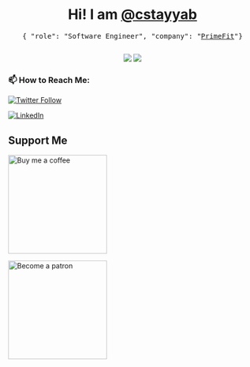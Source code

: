 <h1 align="center">Hi! I am <a target="_blank" href="https://cstayyab.com">@cstayyab</a></h1>
<p align="center"><samp>{ "role": "Software Engineer", "company": "<a target="_blank" href="https://primefit.ae/lifestyle-coaching-app/">PrimeFit</a>"}</samp></p>

<!--
**cstayyab/cstayyab** is a ✨ _special_ ✨ repository because its `README.md` (this file) appears on your GitHub profile.

Here are some ideas to get you started:

- 🔭 I’m currently working on ...
- 🌱 I’m currently learning ...
- 👯 I’m looking to collaborate on ...
- 🤔 I’m looking for help with ...
- 💬 Ask me about ...
- 📫 How to reach me: ...
- 😄 Pronouns: ...
- ⚡ Fun fact: ...
-->

<img src="https://ga-beacon.appspot.com/UA-144002431-2/cstayyab/readme.md?useReferer&pixel" width="0" height="0" />
<p align="center">
  <img src="https://github-readme-stats.vercel.app/api?username=cstayyab&show_icons=true&theme=transparent&count_private=true&include_all_commits=true&hide_title=true&hide_border=true" />
  <img src="https://github-readme-stats.vercel.app/api/top-langs/?username=cstayyab&theme=transparent&langs_count=3&hide_title=true&hide_border=true" />
</p>

### 📫 How to Reach Me:

[![Twitter Follow](https://img.shields.io/twitter/follow/cstayyab?style=social)](https://twitter.com/cstayyab)

[![LinkedIn](https://img.shields.io/badge/-LinkedIn-blue?style=for-the-badge&logo=linkedin&logoColor=white)](https://linkedin.com/in/cstayyab)


<!--
### Active Projects
[![unofficial WhatsApp Client for Linux (WALC)](https://github-readme-stats.vercel.app/api/pin/?username=WAClient&repo=WALC)](https://github.com/cstayyab/WALC)
[![load.CSS (Loading Animations using CSS3 ) ](https://github-readme-stats.vercel.app/api/pin/?username=cstayyab&repo=load.css)](https://github.com/cstayyab/load.css)
[![Node.JS Wrapper for CleanURI URL Shortner API](https://github-readme-stats.vercel.app/api/pin/?username=cstayyab&repo=node-cleanuri)](https://github.com/cstayyab/node-cleanuri)
-->


## Support Me

[<img alt="Buy me a coffee" src="https://user-images.githubusercontent.com/29598866/127929099-a5657e9c-dec8-431c-a850-a5f5e4dc3b58.png" width="200px">](https://buymeacoffee.com/cstayyab)

[<img alt="Become a patron" src="https://user-images.githubusercontent.com/29598866/117558212-bef04d80-b094-11eb-98b1-48e2d6cb7bfb.png"  width="200px" />](https://www.patreon.com/cstayyab)
